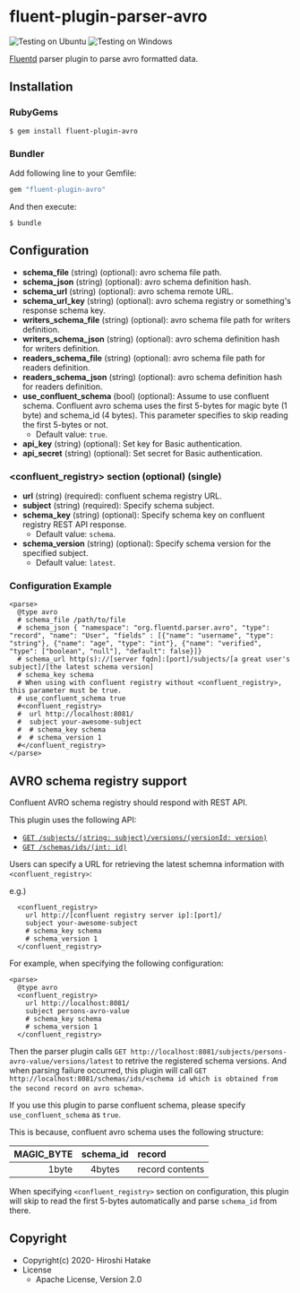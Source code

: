# fluent-plugin-parser-avro

![Testing on Ubuntu](https://github.com/fluent-plugins-nursery/fluent-plugin-parser-avro/workflows/Testing%20on%20Ubuntu/badge.svg?branch=master)
![Testing on Windows](https://github.com/fluent-plugins-nursery/fluent-plugin-parser-avro/workflows/Testing%20on%20Windows/badge.svg?branch=master)

[Fluentd](https://fluentd.org/) parser plugin to parse avro formatted data.

## Installation

### RubyGems

```
$ gem install fluent-plugin-avro
```

### Bundler

Add following line to your Gemfile:

```ruby
gem "fluent-plugin-avro"
```

And then execute:

```
$ bundle
```

## Configuration

* **schema_file** (string) (optional): avro schema file path.
* **schema_json** (string) (optional): avro schema definition hash.
* **schema_url** (string) (optional): avro schema remote URL.
* **schema_url_key** (string) (optional): avro schema registry or something's response schema key.
* **writers_schema_file** (string) (optional): avro schema file path for writers definition.
* **writers_schema_json** (string) (optional): avro schema definition hash for writers definition.
* **readers_schema_file** (string) (optional): avro schema file path for readers definition.
* **readers_schema_json** (string) (optional): avro schema definition hash for readers definition.
* **use_confluent_schema** (bool) (optional): Assume to use confluent schema. Confluent avro schema uses the first 5-bytes for magic byte (1 byte) and schema_id (4 bytes). This parameter specifies to skip reading the first 5-bytes or not.
  * Default value: `true`.
* **api_key** (string) (optional): Set key for Basic authentication.
* **api_secret** (string) (optional): Set secret for Basic authentication.

### \<confluent_registry\> section (optional) (single)

* **url** (string) (required): confluent schema registry URL.
* **subject** (string) (required): Specify schema subject.
* **schema_key** (string) (optional): Specify schema key on confluent registry REST API response.
  * Default value: `schema`.
* **schema_version** (string) (optional): Specify schema version for the specified subject.
  * Default value: `latest`.

### Configuration Example

```aconf
<parse>
  @type avro
  # schema_file /path/to/file
  # schema_json { "namespace": "org.fluentd.parser.avro", "type": "record", "name": "User", "fields" : [{"name": "username", "type": "string"}, {"name": "age", "type": "int"}, {"name": "verified", "type": ["boolean", "null"], "default": false}]}
  # schema_url http(s)://[server fqdn]:[port]/subjects/[a great user's subject]/[the latest schema version]
  # schema_key schema
  # When using with confluent registry without <confluent_registry>, this parameter must be true.
  # use_confluent_schema true
  #<confluent_registry>
  #  url http://localhost:8081/
  #  subject your-awesome-subject
  #  # schema_key schema
  #  # schema_version 1
  #</confluent_registry>
</parse>
```

## AVRO schema registry support

Confluent AVRO schema registry should respond with REST API.

This plugin uses the following API:

* [`GET /subjects/(string: subject)/versions/(versionId: version)`](https://docs.confluent.io/current/schema-registry/develop/api.html#get--subjects-(string-%20subject)-versions)
* [`GET /schemas/ids/(int: id)`](https://docs.confluent.io/current/schema-registry/develop/api.html#get--schemas-ids-int-%20id)

Users can specify a URL for retrieving the latest schemna information with `<confluent_registry>`:

e.g.)
```
  <confluent_registry>
    url http://[confluent registry server ip]:[port]/
    subject your-awesome-subject
    # schema_key schema
    # schema_version 1
  </confluent_registry>
```

For example, when specifying the following configuration:

```
<parse>
  @type avro
  <confluent_registry>
    url http://localhost:8081/
    subject persons-avro-value
    # schema_key schema
    # schema_version 1
  </confluent_registry>
```

Then the parser plugin calls `GET http://localhost:8081/subjects/persons-avro-value/versions/latest` to retrive the registered schema versions. And when parsing failure occurred, this plugin will call `GET http://localhost:8081/schemas/ids/<schema id which is obtained from the second record on avro schema>`.

If you use this plugin to parse confluent schema, please specify `use_confluent_schema` as `true`.

This is because, confluent avro schema uses the following structure:

MAGIC_BYTE | schema_id | record
----------:|:---------:|:---------------
 1byte     |  4bytes   | record contents

When specifying `<confluent_registry>` section on configuration, this plugin will skip to read the first 5-bytes automatically and parse `schema_id` from there.

## Copyright

* Copyright(c) 2020- Hiroshi Hatake
* License
  * Apache License, Version 2.0
